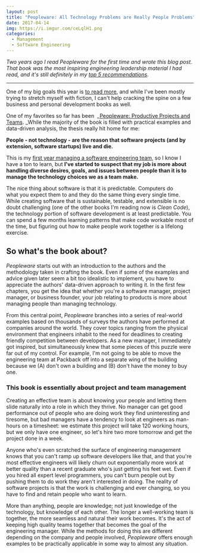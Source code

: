 ```yaml
---
layout: post
title: "Peopleware: All Technology Problems are Really People Problems"
date: 2017-04-14
img: https://i.imgur.com/ceLqlH1.png
categories:
  - Management
  - Software Engineering
---
```

*Two years ago I read Peopleware for the first time and wrote this blog post. That book was the most inspiring engineering leadership material I had read, and it's still definitely in my [top 5 recommendations](/posts/reading-for-engineering-managers).*

-----

One of my big goals this year is [to read more](/posts/trello-as-a-reading-list), and while I've been mostly trying to stretch myself with fiction, I can't help cracking the spine on a few business and personal development books as well.

One of my favorites so far has been  _[Peopleware: Productive Projects and Teams](http://amzn.to/2nMhpkp). _While the majority of the book is filled with practical examples and data-driven analysis, the thesis really hit home for me: 

**People - not technology - are the reason that software projects (and by extension, software startups) live and die.**

This is my [first year managing a software engineering team](/posts/packback-engineering/), so I know I have a ton to learn, but **I've started to suspect that my job is more about handling diverse desires, goals, and issues between people than it is to manage the technology choices we as a team make.**

The nice thing about software is that it is predictable. Computers do what you expect them to and they do the same thing every single time. While creating software that is sustainable, testable, and extensible is no doubt challenging (one of the other books I'm reading now is _Clean Code_), the technology portion of software development is at least predictable. You can spend a few months learning patterns that make code workable most of the time, but figuring out how to make people work together is a lifelong exercise.

## So what's the book about?

_Peopleware_ starts out with an introduction to the authors and the methodology taken in crafting the book. Even if some of the examples and advice given later seem a bit too idealistic to implement, you have to appreciate the authors' data-driven approach to writing it. In the first few chapters, you get the idea that whether you're a software manager, project manager, or business founder, your job relating to products is more about managing people than managing technology.

From this central point, _Peopleware_ branches into a series of real-world examples based on thousands of surveys the authors have performed at companies around the world. They cover topics ranging from the physical environment that engineers inhabit to the need for deadlines to creating friendly competition between developers. As a new manager, I immediately got inspired, but simultaneously knew that some pieces of this puzzle were far out of my control. For example, I'm not going to be able to move the engineering team at Packback off into a separate wing of the building because we (A) don't own a building and (B) don't have the money to buy one.

### This book is essentially about project and team management

Creating an effective team is about knowing your people and letting them slide naturally into a role in which they thrive. No manager can get good performance out of people who are doing work they find uninteresting and tiresome, but bad managers have a tendency to look at engineers as man-hours on a timesheet: we estimate this project will take 120 working hours, but we only have one engineer, so let's hire two more tomorrow and get the project done in a week.

Anyone who's even scratched the surface of engineering management knows that you can't ramp up software developers like that, and that you're most effective engineers will likely churn out exponentially more work at better quality than a recent graduate who's just getting his feet wet. Even if you hired all expert level programmers, you can't burn people out by pushing them to do work they aren't interested in doing. The reality of software projects is that the work is challenging and ever changing, so you have to find and retain people who want to learn. 

More than anything, people are knowledge; not just knowledge of the technology, but knowledge of each other. The longer a well-working team is together, the more seamless and natural their work becomes. It's the act of keeping high quality teams together that becomes the goal of the engineering manager. While the methods for doing this are different depending on the company and people involved, _Peopleware_ offers enough examples to be practically applicable in some way to almost any situation.
